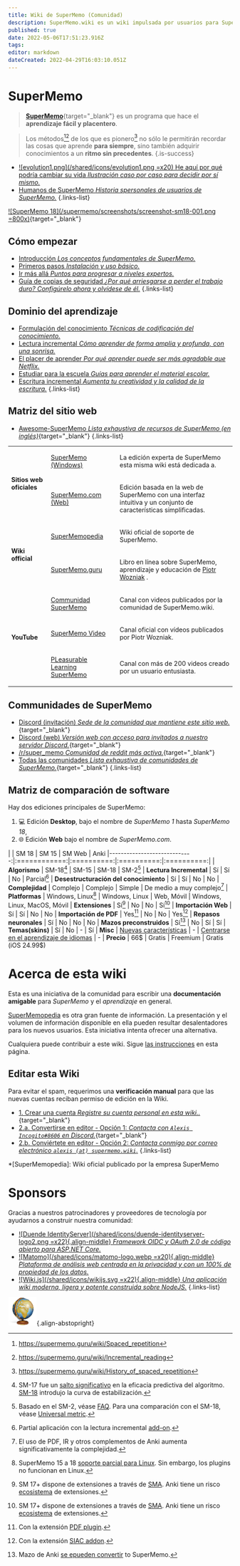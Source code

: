 ```yaml
---
title: Wiki de SuperMemo (Comunidad)
description: SuperMemo.wiki es un wiki impulsada por usuarios para SuperMemo, un programa que hace que el aprendizaje sea fácil y divertido.
published: true
date: 2022-05-06T17:51:23.916Z
tags: 
editor: markdown
dateCreated: 2022-04-29T16:03:10.051Z
---
```


# SuperMemo

> [**SuperMemo**](https://super-memo.com/supermemo18.html){target="_blank"} es un programa que hace el **aprendizaje fácil y placentero**.

> Los métodos[^1][^2] de los que es pionero[^3] no sólo le permitirán recordar las cosas que aprende **para siempre**, sino también adquirir conocimientos a un **ritmo sin precedentes**.
{.is-success}

- [![evolution1.png](/shared/icons/evolution1.png =x20) He aquí por qué podría cambiar su vida *Ilustración caso por caso para decidir por sí mismo.*](/supermemo#why-can-supermemo-change-your-life)
- [<span style="color: #666;" class="mdi mdi-mother-heart mr-1"></span> Humanos de SuperMemo *Historia spersonales de usuarios de SuperMemo.*](/supermemo/humans-of-supermemo)
{.links-list}

[![SuperMemo 18](/supermemo/screenshots/screenshot-sm18-001.png =800x)](/supermemo/screenshots/screenshot-sm18-001.png){target="_blank"}

## Cómo empezar

- [<span style="color: #666;" class="mdi mdi-head-snowflake mr-1"></span> Introducción *Los conceptos fundamentales de SuperMemo.*](/supermemo)
- [<span style="color: #666;" class="mdi mdi-numeric mr-1"></span> Primeros pasos *Instalación y uso básico.*](/supermemo/first-steps)
- [<span style="color: #666;" class="mdi mdi-road-variant mr-1"></span> Ir más allá *Puntos para progresar a niveles expertos.*](/supermemo/going-further)
- [<span style="color: #666;" class="mdi mdi-shield-alert-outline mr-1"></span> Guía de copias de seguridad *¿Por qué arriesgarse a perder el trabajo duro? Configúrelo ahora y olvídese de él.*](/supermemo/backup-guide)
{.links-list}

## Dominio del aprendizaje

- [<span style="color: #666;" class="mdi mdi-text-box-check mr-1"></span> Formulación del conocimiento *Técnicas de codificación del conocimiento.*](/learning/knowledge-formulation)
- [<span style="color: #666;" class="mdi mdi-book-open-page-variant-outline mr-1"></span> Lectura incremental *Cómo aprender de forma amplia y profunda, con una sonrisa.*](/learning/incremental-reading)
- [<span style="color: #666;" class="mdi mdi-emoticon mr-1"></span> El placer de aprender *Por qué aprender puede ser más agradable que Netflix.*](/learning/pleasure-of-learning)
- [<span style="color: #666;" class="mdi mdi-school-outline mr-1"></span> Estudiar para la escuela *Guías para aprender el material escolar.*](/learning/school)
- [<span style="color: #666;" class="mdi mdi-fountain-pen-tip mr-1"></span>  Escritura incremental *Aumenta tu creatividad y la calidad de la escritura.*](/learning/incremental-writing)
{.links-list}

## Matriz del sitio web

- [<span style="color: black;" class="mdi mdi-github mr-1"></span> Awesome-SuperMemo *Lista exhaustiva de recursos de SuperMemo (en inglés)*](https://github.com/supermemo/awesome-supermemo){target="_blank"}
{.links-list}

<table>
  <tbody>
    <tr>
      <td rowspan="2">
        <p>
          <strong>Sitios web oficiales</strong>
        </p>
      </td>
      <td>
        <p>
          <a target="_blank" href="https://super-memo.com/">SuperMemo (Windows)</a>
        </p>
      </td>
      <td>
        <p>La edición experta de SuperMemo esta misma wiki está dedicada a.</p>
      </td>
    </tr>
    <tr>
      <td>
        <p>
          <a target="_blank" href="http://supermemo.com/">SuperMemo.com (Web)</a>
        </p>
      </td>
      <td>
        <p>Edición basada en la web de SuperMemo con una interfaz intuitiva y un conjunto de características simplificadas.</p>
      </td>
    </tr>
    <tr>
      <td rowspan="2">
        <p>
          <strong>Wiki official</strong>
        </p>
      </td>
      <td>
        <p>
          <a target="_blank" href="http://supermemopedia.com/">SuperMemopedia</a>
        </p>
      </td>
      <td>
        <p>Wiki oficial de soporte de SuperMemo.</p>
      </td>
    </tr>
    <tr>
      <td>
        <p>
          <a target="_blank" href="http://supermemo.guru/">SuperMemo.guru</a>
        </p>
      </td>
      <td>
        <p>Libro en línea sobre SuperMemo, aprendizaje y educación de <a target="blank" href="/supermemo/piotr-wozniak">Piotr Wozniak</a> .</p>
      </td>
    </tr>
    <tr>
      <td rowspan="3">
        <p>
          <strong>YouTube</strong>
        </p>
      </td>
      <td>
        <p>
          <a target="_blank" href="https://youtube.com/c/SuperMemoWiki">Communidad SuperMemo</a>
        </p>
      </td>
      <td>
        <p>Canal con videos publicados por la comunidad de SuperMemo.wiki.</p>
      </td>
    </tr>
    <tr>
      <td>
        <p>
          <a target="_blank" href="https://www.youtube.com/channel/UCqmYtieCc3liSTYxLwk_MLw">SuperMemo Video</a>
        </p>
      </td>
      <td>
        <p>Canal oficial con vídeos publicados por Piotr Wozniak.</p>
      </td>
    </tr>
        <tr>
      <td>
        <p>
          <a target="_blank" href="https://www.youtube.com/channel/UCus-Fyf-I-Le1vS4tfZ_GlA">PLeasurable Learning SuperMemo</a>
        </p>
      </td>
      <td>
        <p>Canal con más de 200 videos creado por un usuario entusiasta.</p>
      </td>
    </tr>
  </tbody>
</table>

## Communidades de SuperMemo

- [<span class="mdi mdi-discord mr-1"></span> Discord (invitación) *Sede de la comunidad que mantiene este sitio web.*](https://discord.gg/vUQhqCT){target="_blank"}
- [<span class="mdi mdi-discord mr-1"></span> Discord (web) *Versión web con acceso para invitados a nuestro servidor Discord.*](https://chat.supermemo.wiki/){target="_blank"}
- [<span style="color: #FF4500;" class="mdi mdi-reddit mr-1"></span> /r/super_memo *Comunidad de reddit más activa.*](https://www.reddit.com/r/super_memo/){target="_blank"}
- [<span style="color: #444;" class="mdi mdi-account-group mr-1"></span> Todas las comunidades *Lista exhaustiva de comunidades de SuperMemo.*](/communities){target="_blank"}
{.links-list}

## Matriz de comparación de software

Hay dos ediciones principales de SuperMemo:
1. :computer: Edición **Desktop**, bajo el nombre de *SuperMemo 1* hasta *SuperMemo 18*,
2. :globe_with_meridians: Edición **Web** bajo el nombre de  *<span>SuperMemo</span>.com*.

|                              | SM 18        | SM 15      | SM Web     | Anki
|-----------------------------:|:============:|:==========:|:==========:|:==========:|
| **Algorismo**               | SM-18[^100]   | SM-15      | SM-18      | SM-2[^101]
| **Lectura Incremental**     | Sí          | Sí        | No         | Parcial[^102]
| **Desestructuración del conocimiento** | Sí           | Sí        | No         | No
| **Complejidad**              | Complejo      | Complejo    | Simple     | De medio a muy complejo[^108]
| **Platformas**               | Windows, Linux[^103] | Windows, Linux | Web, Móvil | Windows, Linux, MacOS, Móvil
| **Extensiones**                 | Sí[^104]     | No         | No         | Sí[^104]
| **Importación Web**              | Sí          | Sí        | No         | No
| **Importación de PDF**              | Yes[^105]     | No         | No         | Yes[^106]
| **Repasos neuronales**          | Sí           | No         | No         | No
| **Mazos preconstruidos**         | Sí[^107]     | No         | Sí       | Sí
| **Temas(skins)**                  | Sí           | No         | -          | Sí
| **Misc**                    | [Nuevas características](https://super-memory.com/help/new.htm) | -          | [Centrarse en el aprendizaje de idiomas](https://www.supermemo.com/en/catalog) | -
| **Precio**                   | 66$           | Gratis       | Freemium   | Gratis (iOS 24.99$)


<!--
# Other wiki languages

- [🇪🇸 &nbsp; Spanish *Read this wiki in Spanish.*](/es/)
{.links-list}
-->

# Acerca de esta wiki

Esta es una iniciativa de la comunidad para escribir una **documentación amigable** para *SuperMemo* y el *aprendizaje* en general.

[SuperMemopedia](https://supermemopedia.com/) es otra gran fuente de información. La presentación y el volumen de información disponible en ella pueden resultar desalentadores para los nuevos usuarios. Esta iniciativa intenta ofrecer una alternativa.

Cualquiera puede contribuir a este wiki. Sigue [las instrucciones](#editing-this-wiki) en esta página.

## Editar esta Wiki

Para evitar el spam, requerimos una **verificación manual** para que las nuevas cuentas reciban permiso de edición en la Wiki.

- [1. Crear una cuenta *Registre su cuenta personal en esta wiki..*](//supermemo.wiki/login){target="_blank"}
- [2.a. Convertirse en editor - Opción 1: *Contacta con `Alexis Incogito#8606` en Discord.*](https://discord.gg/vUQhqCT){target="_blank"}
- [2.b. Conviértete en editor - Opción 2: *Contacta conmigo por correo electrónico `alexis (at) supermemo.wiki`.*](mailto:alexis%20(add%20an%20arobase%20here)%20supermemo.wiki?subject=[SuperMemo.wiki]%20I%20would%20like%20to%20become%20an%20editor&body=Hello,%0D%0A%0D%0APlease%20add%20me%20to%20the%20editor%20group,%20my%20wiki%20email%20account%20is...%0D%0A%0D%0AThanks!%0D%0AP.S.%20SuperMemo%20is%20amazing.)
{.links-list}

*[SuperMemopedia]: Wiki oficial publicado por la empresa SuperMemo

# Sponsors

Gracias a nuestros patrocinadores y proveedores de tecnología por ayudarnos a construir nuestra comunidad:

- [![Duende IdentityServer](/shared/icons/duende-identityserver-logo2.png =x22){.align-middle} *Framework OIDC y OAuth 2.0 de código abierto para ASP.NET Core.*](https://duendesoftware.com/products/identityserver)
- [![Matomo](/shared/icons/matomo-logo.webp =x20){.align-middle} *Plataforma de análisis web centrada en la privacidad y con un 100% de propiedad de los datos.*](https://matomo.org/)
- [![Wiki.js](/shared/icons/wikijs.svg =x22){.align-middle} *Una aplicación wiki moderna, ligera y potente construida sobre NodeJS.*](https://wiki.js.org)
{.links-list}

[^1]: https://supermemo.guru/wiki/Spaced_repetition
[^2]: https://supermemo.guru/wiki/Incremental_reading
[^3]: https://supermemo.guru/wiki/History_of_spaced_repetition

[^100]: SM-17 fue un [salto significativo](https://supermemopedia.com/wiki/Is_Algorithm_SM-17_much_better_than_Algorithm_SM-15%3F) en la eficacia predictiva del algoritmo. [SM-18](https://supermemo.guru/wiki/Algorithm_SM-18) introdujo la curva de estabilización.
[^101]: Basado en el SM-2, véase [FAQ](https://faqs.ankiweb.net/what-spaced-repetition-algorithm.html). Para una comparación con el SM-18, véase [Universal metric](https://supermemo.guru/wiki/Universal_metric_for_cross-comparison_of_spaced_repetition_algorithms#Algorithmic_contest:_SuperMemo_2_vs._SuperMemo_17).
[^102]: Partial aplicación con la lectura incremental [add-on](https://ankiweb.net/shared/info/935264945).
[^103]: SuperMemo 15 a 18 [soporte parcial para Linux](http://supermemopedia.com/wiki/SuperMemo_for_Linux). Sin embargo, los plugins no funcionan en Linux.
[^104]: SM 17+ dispone de extensiones a través de [SMA](https://sma.supermemo.wiki/). Anki tiene un risco [ecosistema](https://ankiweb.net/shared/addons/) de extensiones.
[^105]: Con la extensión [PDF plugin](https://github.com/supermemo/SuperMemoAssistant.Plugins.PDF/).
[^106]: Con la extensión [SIAC addon](https://ankiweb.net/shared/info/1781298089).
[^107]: Mazo de Anki [se epueden convertir](https://www.youtube.com/watch?v=j6dmQHMGTJs) to SuperMemo.
[^108]: El uso de PDF, IR y otros complementos de Anki aumenta significativamente la complejidad.

![SuperMemo.wiki](/supermemo-64.png){.align-abstopright}